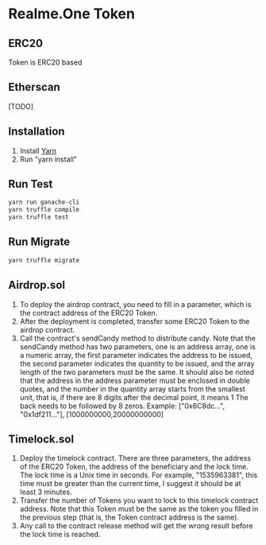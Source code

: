 # Realme.One Token

## ERC20

Token is ERC20 based

## Etherscan

[TODO]

## Installation

1. Install [Yarn](https://yarnpkg.com)
2. Run "yarn install"

## Run Test

```bash
yarn run ganache-cli
yarn truffle compile
yarn truffle test
```

## Run Migrate

```bash
yarn truffle migrate
```

## Airdrop.sol

1. To deploy the airdrop contract, you need to fill in a parameter, which is the contract address of the ERC20 Token.
2. After the deployment is completed, transfer some ERC20 Token to the airdrop contract.
3. Call the contract's sendCandy method to distribute candy. Note that the sendCandy method has two parameters, one is an address array, one is a numeric array, the first parameter indicates the address to be issued, the second parameter indicates the quantity to be issued, and the array length of the two parameters must be the same. It should also be noted that the address in the address parameter must be enclosed in double quotes, and the number in the quantity array starts from the smallest unit, that is, if there are 8 digits after the decimal point, it means 1 The back needs to be followed by 8 zeros. Example: ["0x6C8dc...", "0x1df211..."], [1000000000,20000000000]


## Timelock.sol

1. Deploy the timelock contract. There are three parameters, the address of the ERC20 Token, the address of the beneficiary and the lock time. The lock time is a Unix time in seconds. For example, "1535963381", this time must be greater than the current time, I suggest it should be at least 3 minutes.
2. Transfer the number of Tokens you want to lock to this timelock contract address. Note that this Token must be the same as the token you filled in the previous step (that is, the Token contract address is the same).
3. Any call to the contract release method will get the wrong result before the lock time is reached.
